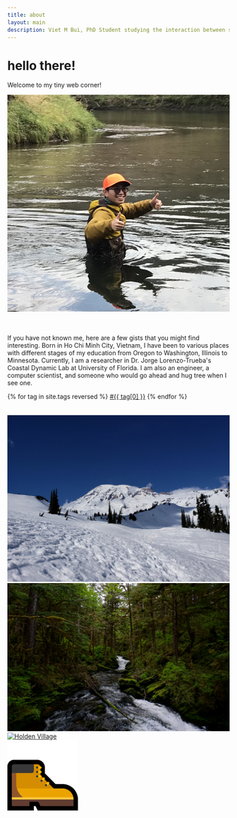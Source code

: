 ```yaml
---
title: about
layout: main
description: Viet M Bui, PhD Student studying the interaction between sea-level and sediment transport of delta regions.
---
```


<h1 style="text-transform:lowercase;">hello there!</h1>

Welcome to my tiny web corner!

<div class="imgrow">
        <a class="" target="_blank" href="/">
                <img src="/img/IMG_4496.jpeg" alt="Me in the water of Whitewater river in Minnesota">
        </a>
</div>
<br/>
<br/>

If you have not known me, here are a few gists that you might find interesting.
Born in Ho Chi Minh City, Vietnam,
I have been to various places with different stages of my education from Oregon to Washington, Illinois to Minnesota. 
Currently, I am a researcher in Dr. Jorge Lorenzo-Trueba's Coastal Dynamic Lab at University of Florida.
I am also an engineer, a computer scientist, and someone who would go ahead and hug tree when I see one. 

<div class="tags" style="justify-content: flex-start;">
    {% for tag in site.tags reversed %}
    <a class="tag link" href="{{ "tags/" | append: tag[0] | relative_url }}">#{{ tag[0] }}</a>
    {% endfor %}
</div>
<br><br>
<div class="imgrow">
        <a class="grayscl" target="_blank" href="./img/rainier.jpg">
                <img src="/img/rainier.jpg" alt="Mt. Rainier National Park">
        </a>
        <a class="grayscl" target="_blank" href="./img/tongass.jpg">
                <img src="/img/tongass.jpg" alt="Tongass National Park">
        </a>
        <a class="grayscl" target="_blank" href="./img/me.jpg">
                <img src="/img/holden.jpeg" alt="Holden Village">
        </a>
        <div class="sticker">
                <a>
                <img src="/img/ms-hiking-boots-emoji.png" alt="Hiking boots emoji">
                </a>
        </div>
</div>
<br>
